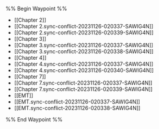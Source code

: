 %% Begin Waypoint %%
- [[Chapter 2]]
- [[Chapter 2.sync-conflict-20231126-020337-SAWIG4N]]
- [[Chapter 2.sync-conflict-20231126-020339-SAWIG4N]]
- [[Chapter 3]]
- [[Chapter 3.sync-conflict-20231126-020337-SAWIG4N]]
- [[Chapter 3.sync-conflict-20231126-020338-SAWIG4N]]
- [[Chapter 4]]
- [[Chapter 4.sync-conflict-20231126-020337-SAWIG4N]]
- [[Chapter 4.sync-conflict-20231126-020340-SAWIG4N]]
- [[Chapter 7]]
- [[Chapter 7.sync-conflict-20231126-020337-SAWIG4N]]
- [[Chapter 7.sync-conflict-20231126-020339-SAWIG4N]]
- [[EMT]]
- [[EMT.sync-conflict-20231126-020337-SAWIG4N]]
- [[EMT.sync-conflict-20231126-020338-SAWIG4N]]

%% End Waypoint %%
